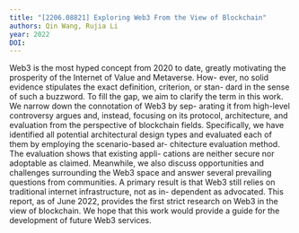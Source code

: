 ```yaml
---
title: "[2206.08821] Exploring Web3 From the View of Blockchain"
authors: Qin Wang, Rujia Li
year: 2022
DOI: 
---
```

Web3 is the most hyped concept from 2020 to date, greatly motivating the prosperity of the Internet of Value and Metaverse. How- ever, no solid evidence stipulates the exact definition, criterion, or stan- dard in the sense of such a buzzword. To fill the gap, we aim to clarify the term in this work. We narrow down the connotation of Web3 by sep- arating it from high-level controversy argues and, instead, focusing on its protocol, architecture, and evaluation from the perspective of blockchain fields. Specifically, we have identified all potential architectural design types and evaluated each of them by employing the scenario-based ar- chitecture evaluation method. The evaluation shows that existing appli- cations are neither secure nor adoptable as claimed. Meanwhile, we also discuss opportunities and challenges surrounding the Web3 space and answer several prevailing questions from communities. A primary result is that Web3 still relies on traditional internet infrastructure, not as in- dependent as advocated. This report, as of June 2022, provides the first strict research on Web3 in the view of blockchain. We hope that this work would provide a guide for the development of future Web3 services.

